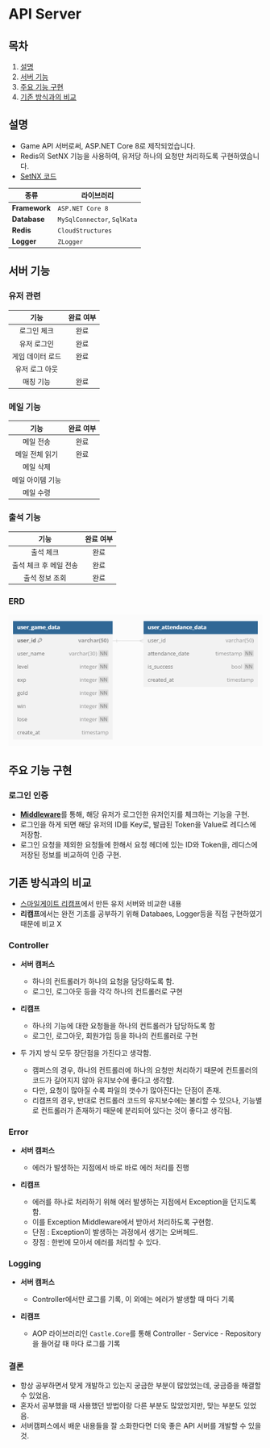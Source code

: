 # API Server
## 목차
1. [설명](#설명)
2. [서버 기능](#서버-기능)
3. [주요 기능 구현](#주요-기능-구현)
4. [기존 방식과의 비교](#기존-방식과의-비교)

## 설명
- Game API 서버로써, ASP.NET Core 8로 제작되었습니다.
- Redis의 SetNX 기능을 사용하여, 유저당 하나의 요청만 처리하도록 구현하였습니다.
- [SetNX 코드](./Middleware/RequestOneCheckMiddleware.cs)

| 종류          | 라이브러리                  |
| ------------- | --------------------------- |
| **Framework** | `ASP.NET Core 8`            |
| **Database**  | `MySqlConnector`, `SqlKata` |
| **Redis**     | `CloudStructures`           |
| **Logger**    | `ZLogger`                   |

## 서버 기능
### 유저 관련
|     **기능**     | **완료 여부** |
| :--------------: | :-----------: |
|   로그인 체크    |     완료      |
|   유저  로그인   |     완료      |
| 게임 데이터 로드 |     완료      |
|  유저 로그 아웃  |               |
|    매칭 기능     |     완료      |

### 메일 기능
|     **기능**     | **완료 여부** |
| :--------------: | :-----------: |
|    메일 전송     |     완료      |
|  메일 전체 읽기  |     완료      |
|    메일 삭제     |               |
| 메일 아이템 기능 |               |
|    메일 수령     |               |

### 출석 기능
|        **기능**        | **완료 여부** |
| :--------------------: | :-----------: |
|       출석 체크        |     완료      |
| 출석 체크 후 메일 전송 |     완료      |
|     출석 정보 조회     |     완료      |

### ERD
![alt text](../resource/GameERD.png)

## 주요 기능 구현
### 로그인 인증
- [**Middleware**](./Middleware/TokenCheckMiddleware.cs)를 통해, 해당 유저가 로그인한 유저인지를 체크하는 기능을 구현.
- 로그인을 하게 되면 해당 유저의 ID를 Key로, 발급된 Token을 Value로 레디스에 저장함.
- 로그인 요청을 제외한 요청들에 한해서 요청 헤더에 있는 ID와 Token을, 레디스에 저장된 정보를 비교하여 인증 구현.

## 기존 방식과의 비교
- [스마일게이트 리캠프](https://github.com/sgdevcamp2023/remember/tree/main/src/backend/user-service)에서 만든 유저 서버와 비교한 내용
- **리캠프**에서는 완전 기초를 공부하기 위해 Databaes, Logger등을 직접 구현하였기 때문에 비교 X
### Controller
- **서버 캠퍼스**
  - 하나의 컨트롤러가 하나의 요청을 담당하도록 함.
  - 로그인, 로그아웃 등을 각각 하나의 컨트롤러로 구현
- **리캠프**
  - 하나의 기능에 대한 요청들을 하나의 컨트롤러가 담당하도록 함
  - 로그인, 로그아웃, 회원가입 등을 하나의 컨트롤러로 구현

- 두 가지 방식 모두 장단점을 가진다고 생각함.
  - 캠퍼스의 경우, 하나의 컨트롤러에 하나의 요청만 처리하기 때문에 컨트롤러의 코드가 길어지지 않아 유지보수에 좋다고 생각함. 
  - 다만, 요청이 많아질 수록 파일의 갯수가 많아진다는 단점이 존재.
  - 리캠프의 경우, 반대로 컨트롤러 코드의 유지보수에는 불리할 수 있으나, 기능별로 컨트롤러가 존재하기 때문에 분리되어 있다는 것이 좋다고 생각됨.
### Error
- **서버 캠퍼스**
  - 에러가 발생하는 지점에서 바로 바로 에러 처리를 진행
  
- **리캠프**
  - 에러를 하나로 처리하기 위해 에러 발생하는 지점에서 Exception을 던지도록 함.
  - 이를 Exception Middleware에서 받아서 처리하도록 구현함.
  - 단점 : Exception이 발생하는 과정에서 생기는 오버헤드.
  - 장점 : 한번에 모아서 에러를 처리할 수 있다.

### Logging
- **서버 캠퍼스**
  - Controller에서만 로그를 기록, 이 외에는 에러가 발생할 때 마다 기록
  
- **리캠프**
  - AOP 라이브러리인 `Castle.Core`를 통해 Controller - Service - Repository 을 들어갈 때 마다 로그를 기록

### 결론
- 항상 공부하면서 맞게 개발하고 있는지 궁금한 부분이 많았었는데, 궁금증을 해결할 수 있었음.
- 혼자서 공부했을 때 사용했던 방법이랑 다른 부분도 많았었지만, 맞는 부분도 있었음. 
- 서버캠퍼스에서 배운 내용들을 잘 소화한다면 더욱 좋은 API 서버를 개발할 수 있을 것.